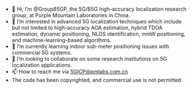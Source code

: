 - 👋 Hi, I’m @Group85GP, the 5G/B5G high-accuracy localization research group, at Purple Mountain Laboratories in China.
- 👀 I’m interested in advanced 5G localization techniques which include but not limited to high-accuracy AOA estimation, hybrid TDOA estimation, dynamic positioning, NLOS identification, mmW positioning, and machine-learning-based algorithms.
- 🌱 I’m currently learning indoor sub-meter positioning issues with commercial 5G systems.
- 💞️ I’m looking to collaborate on some research institutions on 5G localization applications.
- 📫 How to reach me via 5GICP@pmlabs.com.cn
- The code has been copyrighted, and commercial use is not permitted.

<!---
Group85GP/Group85GP is a ✨ special ✨ repository because its `README.md` (this file) appears on your GitHub profile.
You can click the Preview link to take a look at your changes.
--->

